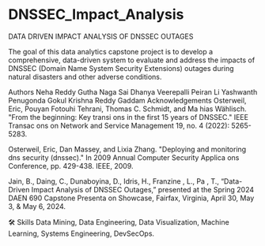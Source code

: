 # DNSSEC_Impact_Analysis
DATA DRIVEN IMPACT ANALYSIS OF DNSSEC OUTAGES

The goal of this data analytics capstone project is to develop a comprehensive, data-driven system to evaluate and address the impacts of DNSSEC (Domain Name System Security Extensions) outages during natural disasters and other adverse conditions.

Authors
Neha Reddy Gutha
Naga Sai Dhanya Veerepalli
Peiran Li
Yashwanth Penugonda
Gokul Krishna Reddy Gaddam
Acknowledgements
Osterweil, Eric, Pouyan Fotouhi Tehrani, Thomas C. Schmidt, and Ma hias Wählisch. "From the beginning: Key transi ons in
the first 15 years of DNSSEC." IEEE Transac ons on Network and Service Management 19, no. 4 (2022): 5265-5283.

Osterweil, Eric, Dan Massey, and Lixia Zhang. "Deploying and monitoring dns security (dnssec)." In 2009 Annual Computer
Security Applica ons Conference, pp. 429-438. IEEE, 2009.

Jain, B., Daing, C., Dunaboyina, D., Idris, H., Franzine , L., Pa , T., “Data-Driven Impact Analysis of DNSSEC Outages,”
presented at the Spring 2024 DAEN 690 Capstone Presenta on Showcase, Fairfax, Virginia, April 30, May 3, & May 6, 2024.

🛠 Skills
Data Mining, Data Engineering, Data Visualization, Machine Learning, Systems Engineering, DevSecOps.
